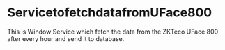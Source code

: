 # ServicetofetchdatafromUFace800
This is Window Service which fetch the data from the ZKTeco UFace 800 after every hour and send it to database.
